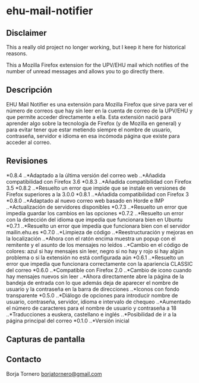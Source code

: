 # ehu-mail-notifier

## Disclaimer

This a really old project no longer working, but I keep it here for historical reasons.

This a Mozilla Firefox extension for the UPV/EHU mail which notifies of the number of unread messages and allows you to go directly there.

## Descripción

EHU Mail Notifier es una extensión para Mozilla Firefox que sirve para ver el número de correos que hay sin leer en la cuenta de correo de la UPV/EHU y que permite acceder directamente a ella. Esta extensión nació para aprender algo sobre la tecnología de Firefox (y de Mozilla en general) y para evitar tener que estar metiendo siempre el nombre de usuario, contraseña, servidor e idioma en esa incómoda página que existe para acceder al correo.

## Revisiones

*0.8.4
..*Adaptado a la última versión del correo web
..*Añadida compatibilidad con Firefox 3.6
*0.8.3
..*Añadida compatibilidad con Firefox 3.5
*0.8.2
..*Resuelto un error que impide que se instale en versiones de Firefox superiores a la 3.0.0
*0.8.1
..*Añadida compatibilidad con Firefox 3
*0.8.0
..*Adaptado al nuevo correo web basado en Horde e IMP
..*Actualización de servidores disponibles
*0.7.3
..*Resuelto un error que impedía guardar los cambios en las opciones
*0.7.2
..*Resuelto un error con la detección del idioma que impedía que funcionara bien en Ubuntu
*0.7.1
..*Resuelto un error que impedía que funcionara bien con el servidor mailin.ehu.es
*0.7.0
..*Limpieza de código
..*Reestructuración y mejoras en la localización
..*Ahora con el ratón encima muestra un popup con el remitente y el asunto de los mensajes no leídos
..*Cambio en el código de colores: azul si hay mensajes sin leer, negro si no hay y rojo si hay algún problema o si la extensión no está configurada aún
*0.6.1
..*Resuelto un error que impedía que funcionara correctamente con la apariencia CLASSIC del correo
*0.6.0
..*Compatible con Firefox 2.0
..*Cambio de icono cuando hay mensajes nuevos sin leer
..*Ahora directamente abre la página de la bandeja de entrada con lo que además deja de aparecer el nombre de usuario y la contraseña en la barra de direcciones
..*Iconos con fondo transparente
*0.5.0
..*Diálogo de opciones para introducir nombre de usuario, contraseña, servidor, idioma e intervalo de chequeo
..*Aumentado el número de caracteres para el nombre de usuario y contraseña a 18
..*Traducciones a euskera, castellano e inglés
..*Posibilidad de ir a la página principal del correo
*0.1.0
..*Versión inicial

## Capturas de pantalla

## Contacto

Borja Tornero <borjatornero@gmail.com>
